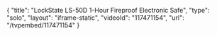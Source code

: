 {
    "title": "LockState LS-50D 1-Hour Fireproof Electronic Safe",
    "type": "solo",
    "layout": "iframe-static",
    "videoId": "117471154",
    "url": "\/tvpembed\/117471154"
}